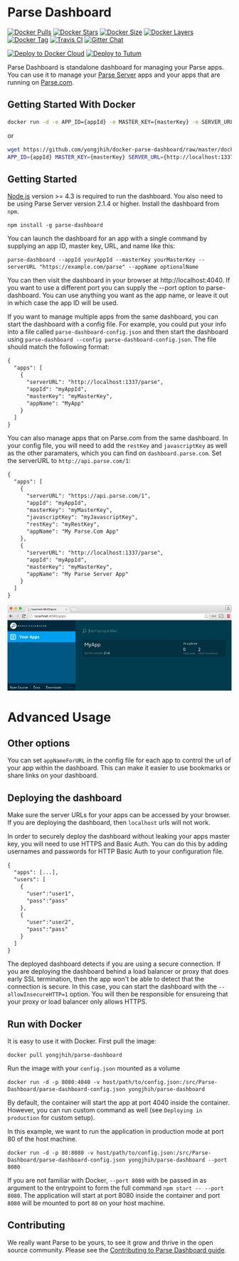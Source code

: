 # Parse Dashboard

[![Docker Pulls](https://img.shields.io/docker/pulls/yongjhih/parse-dashboard.svg)](https://hub.docker.com/r/yongjhih/parse-dashboard/)
[![Docker Stars](https://img.shields.io/docker/stars/yongjhih/parse-dashboard.svg)](https://hub.docker.com/r/yongjhih/parse-dashboard/)
[![Docker Size](https://img.shields.io/imagelayers/image-size/yongjhih/parse-dashboard/latest.svg)](https://imagelayers.io/?images=yongjhih/parse-dashboard:latest)
[![Docker Layers](https://img.shields.io/imagelayers/layers/yongjhih/parse-dashboard/latest.svg)](https://imagelayers.io/?images=yongjhih/parse-dashboard:latest)
[![Docker Tag](https://img.shields.io/github/tag/yongjhih/docker-parse-dashboard.svg)](https://hub.docker.com/r/yongjhih/parse-dashboard/tags/)
[![Travis CI](https://img.shields.io/travis/yongjhih/docker-parse-dashboard.svg)](https://travis-ci.org/yongjhih/docker-parse-dashboard)
[![Gitter Chat](https://img.shields.io/gitter/room/yongjhih/docker-parse-dashboard.svg)](https://gitter.im/yongjhih/docker-parse-dashboard)

[![Deploy to Docker Cloud](https://github.com/yongjhih/docker-parse-server/raw/master/art/deploy-to-docker-cloud.png)](https://cloud.docker.com/stack/deploy/?repo=https://github.com/yongjhih/docker-parse-dashboard)
[![Deploy to Tutum](https://s.tutum.co/deploy-to-tutum.svg)](https://dashboard.tutum.co/stack/deploy/?repo=https://github.com/yongjhih/docker-parse-dashboard)

Parse Dashboard is standalone dashboard for managing your Parse apps. You can use it to manage your [Parse Server](https://github.com/ParsePlatform/parse-server) apps and your apps that are running on [Parse.com](https://Parse.com).

## Getting Started With Docker

```sh
docker run -d -e APP_ID={appId} -e MASTER_KEY={masterKey} -e SERVER_URL={http://localhost:1337/parse} -p 4040:4040 yongjhih/parse-dashboard
```

or
```sh
wget https://github.com/yongjhih/docker-parse-dashboard/raw/master/docker-compose.yml
APP_ID={appId} MASTER_KEY={masterKey} SERVER_URL={http://localhost:1337/parse} docker-compose up -d
```

## Getting Started

[Node.js](https://nodejs.org) version >= 4.3 is required to run the dashboard. You also need to be using Parse Server version 2.1.4 or higher. Install the dashboard from `npm`.

```
npm install -g parse-dashboard
```

You can launch the dashboard for an app with a single command by supplying an app ID, master key, URL, and name like this:

```
parse-dashboard --appId yourAppId --masterKey yourMasterKey --serverURL "https://example.com/parse" --appName optionalName
```

You can then visit the dashboard in your browser at http://localhost:4040. If you want to use a different port you can supply the --port option to parse-dashboard. You can use anything you want as the app name, or leave it out in which case the app ID will be used.

If you want to manage multiple apps from the same dashboard, you can start the dashboard with a config file. For example, you could put your info into a file called `parse-dashboard-config.json` and then start the dashboard using `parse-dashboard --config parse-dashboard-config.json`. The file should match the following format:

```
{
  "apps": [
    {
      "serverURL": "http://localhost:1337/parse",
      "appId": "myAppId",
      "masterKey": "myMasterKey",
      "appName": "MyApp"
    }
  ]
}
```

You can also manage apps that on Parse.com from the same dashboard. In your config file, you will need to add the `restKey` and `javascriptKey` as well as the other paramaters, which you can find on `dashboard.parse.com`. Set the serverURL to `http://api.parse.com/1`:

```
{
  "apps": [
    {
      "serverURL": "https://api.parse.com/1",
      "appId": "myAppId",
      "masterKey": "myMasterKey",
      "javascriptKey": "myJavascriptKey",
      "restKey": "myRestKey",
      "appName": "My Parse.Com App"
    },
    {
      "serverURL": "http://localhost:1337/parse",
      "appId": "myAppId",
      "masterKey": "myMasterKey",
      "appName": "My Parse Server App"
    }
  ]
}
```

![Parse Dashboard](.github/dash-shot.png)

# Advanced Usage

## Other options

You can set `appNameForURL` in the config file for each app to control the url of your app within the dashboard. This can make it easier to use bookmarks or share links on your dashboard.

## Deploying the dashboard

Make sure the server URLs for your apps can be accessed by your browser. If you are deploying the dashboard, then `localhost` urls will not work.

In order to securely deploy the dashboard without leaking your apps master key, you will need to use HTTPS and Basic Auth. You can do this by adding usernames and passwords for HTTP Basic Auth to your configuration file.
```
{
  "apps": [...],
  "users": [
    {
      "user":"user1",
      "pass":"pass"
    },
    {
      "user":"user2",
      "pass":"pass"
    }
  ]
}
```

The deployed dashboard detects if you are using a secure connection. If you are deploying the dashboard behind a load balancer or proxy that does early SSL termination, then the app won't be able to detect that the connection is secure. In this case, you can start the dashboard with the `--allowInsecureHTTP=1` option. You will then be responsible for ensureing that your proxy or load balancer only allows HTTPS.

## Run with Docker

It is easy to use it with Docker. First pull the image:

```
docker pull yongjhih/parse-dashboard
```

Run the image with your ``config.json`` mounted as a volume

```
docker run -d -p 8080:4040 -v host/path/to/config.json:/src/Parse-Dashboard/parse-dashboard-config.json yongjhih/parse-dashboard
```

By default, the container will start the app at port 4040 inside the container. However, you can run custom command as well (see ``Deploying in production`` for custom setup).

In this example, we want to run the application in production mode at port 80 of the host machine.

```
docker run -d -p 80:8080 -v host/path/to/config.json:/src/Parse-Dashboard/parse-dashboard-config.json yongjhih/parse-dashboard --port 8080
```

If you are not familiar with Docker, ``--port 8080`` with be passed in as argument to the entrypoint to form the full command ``npm start -- --port 8080``. The application will start at port 8080 inside the container and port ``8080`` will be mounted to port ``80`` on your host machine.

## Contributing

We really want Parse to be yours, to see it grow and thrive in the open source community. Please see the [Contributing to Parse Dashboard guide](CONTRIBUTING.md).
